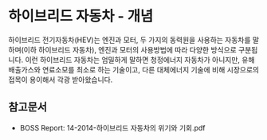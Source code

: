 # 하이브리드 자동차 - 개념

하이브리드 전기자동차(HEV)는 엔진과 모터, 두 가지의 동력원을 사용하는 자동차를 말하며(이하 하이브리드 자동차), 엔진과 모터의 사용방법에 따라 다양한 방식으로 구분됩니다. 이런 하이브리드 자동차는 엄밀하게 말하면 청정에너지 자동차가 아니지만, 유해 배출가스와 연료소모를 최소로 하는 기술이고, 다른 대체에너지 기술에 비해 시장으로의 접목이 용이해서 각광 받아왔습니다.


## 참고문서
- BOSS Report: 14-2014-하이브리드 자동차의 위기와 기회.pdf
